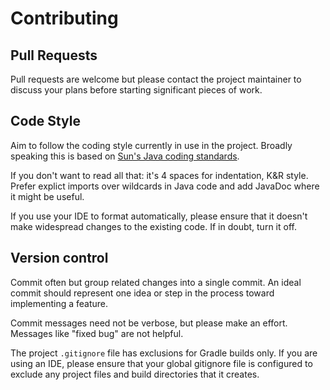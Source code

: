# Contributing

## Pull Requests

Pull requests are welcome but please contact the project maintainer to discuss your plans before starting significant pieces of work.

## Code Style

Aim to follow the coding style currently in use in the project. Broadly speaking this is based on [Sun's Java coding standards](http://www.oracle.com/technetwork/java/codeconventions-150003.pdf).

If you don't want to read all that: it's 4 spaces for indentation, K&amp;R style. Prefer explict imports over wildcards in Java code and add JavaDoc where it might be useful.

If you use your IDE to format automatically, please ensure that it doesn't make widespread changes to the existing code. If in doubt, turn it off.

## Version control

Commit often but group related changes into a single commit. An ideal commit should represent one idea or step in the process toward implementing a feature.

Commit messages need not be verbose, but please make an effort. Messages like "fixed bug" are not helpful.

The project `.gitignore` file has exclusions for Gradle builds only. If you are using an IDE, please ensure that your global gitignore file is configured to exclude any project files and build directories that it creates.